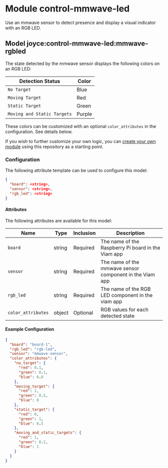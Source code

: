 # Module control-mmwave-led

Use an mmwave sensor to detect presence and display a visual indicator with an RGB LED.

## Model joyce:control-mmwave-led:mmwave-rgbled

The state detected by the mmwave sensor displays the following colors on an RGB LED:

| Detection Status            | Color  |
| --------------------------- | ------ |
| `No Target`                 | Blue   |
| `Moving Target`             | Red    |
| `Static Target`             | Green  |
| `Moving and Static Targets` | Purple |

These colors can be customized with an optional `color_attributes` in the configuration. See details below.

If you wish to further customize your own logic, you can [create your own module](https://docs.viam.com/operate/get-started/other-hardware/hello-world-module/) using this repository as a starting point.

### Configuration

The following attribute template can be used to configure this model:

```json
{
  "board": <string>,
  "sensor": <string>,
  "rgb_led": <string>
}
```

#### Attributes

The following attributes are available for this model:

| Name      | Type   | Inclusion | Description                                             |
| --------- | ------ | --------- | ------------------------------------------------------- |
| `board`   | string | Required  | The name of the Raspberry Pi board in the Viam app      |
| `sensor`  | string | Required  | The name of the mmwave sensor component in the Viam app |
| `rgb_led` | string | Required  | The name of the RGB LED component in the viam app       |
| `color_attributes` | object | Optional  | RGB values for each detected state       |

#### Example Configuration

```json
{
  "board": "board-1",
  "rgb_led": "rgb-led",
  "sensor": "mmwave-sensor",
  "color_attributes": {
    "no_target": {
      "red": 0.1,
      "green": 0.1,
      "blue": 0.8
    },
    "moving_target": {
      "red": 1,
      "green": 0.5,
      "blue": 0
    },
    "static_target": {
      "red": 0,
      "green": 1,
      "blue": 0.5
    },
    "moving_and_static_targets": {
      "red": 1,
      "green": 0.2,
      "blue": 1
    }
  }
}
```
